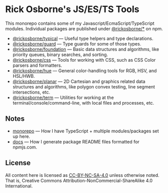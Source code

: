 # Rick Osborne's JS/ES/TS Tools

This monorepo contains some of my Javascript/EcmaScript/TypeScript modules.
Individual packages are published under [@rickosborne/*](https://www.npmjs.com/~rickosborne) on npm.

* [@rickosborne/typical](https://www.npmjs.com/package/@rickosborne/typical) — Useful type helpers and type declarations.
* [@rickosborne/guard](https://www.npmjs.com/package/@rickosborne/guard) — Type guards for some of those types.
* [@rickosborne/foundation](https://www.npmjs.com/package/@rickosborne/foundation) — Basic data structures and algorithms, like priority queues, binary searches, and sorting.
* [@rickosborne/css](https://www.npmjs.com/package/@rickosborne/css) — Tools for working with CSS, such as CSS Color parsers and formatters.
* [@rickosborne/hue](https://www.npmjs.com/package/@rickosborne/hue) — General color-handling tools for RGB, HSV, and HSL/HWB.
* [@rickosborne/planar](https://www.npmjs.com/package/@rickosborne/planar) — 2D Cartesian and graphics related data structures and algorithms, like polygon convex testing, line segment intersections, etc.
* [@rickosborne/term](https://www.npmjs.com/package/@rickosborne/term) — Utilities for working at the terminal/console/command-line, with local files and processes, etc.

## Notes

* [monorepo](./notes/monorepo.md) — How I have TypeScript + multiple modules/packages set up here.
* [docs](./notes/docs.md) — How I generate package README files formatted for npmjs.com.

## License

All content here is licensed as [CC-BY-NC-SA-4.0] unless otherwise noted.
That is, Creative Commons Attribution-NonCommercial-ShareAlike 4.0 International.

[CC-BY-NC-SA-4.0]: https://creativecommons.org/licenses/by-nc-sa/4.0/
